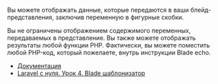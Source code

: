 Вы можете отображать данные, которые передаются в ваши блейд-представления, заключив переменную в фигурные скобки.

Вы не ограничены отображением содержимого переменных, передаваемых в представление. 
Вы также можете отображать результаты любой функции PHP. Фактически, вы можете поместить любой PHP-код, 
который пожелаете, внутрь инструкции Blade echo.

[//]: # "materials"

- [Документация](https://laravel.com/docs/10.x/blade#displaying-data)
- [Laravel с нуля. Урок 4. Blade шаблонизатор](https://youtu.be/TjqkNXExvNE)

[//]: # "/materials"
